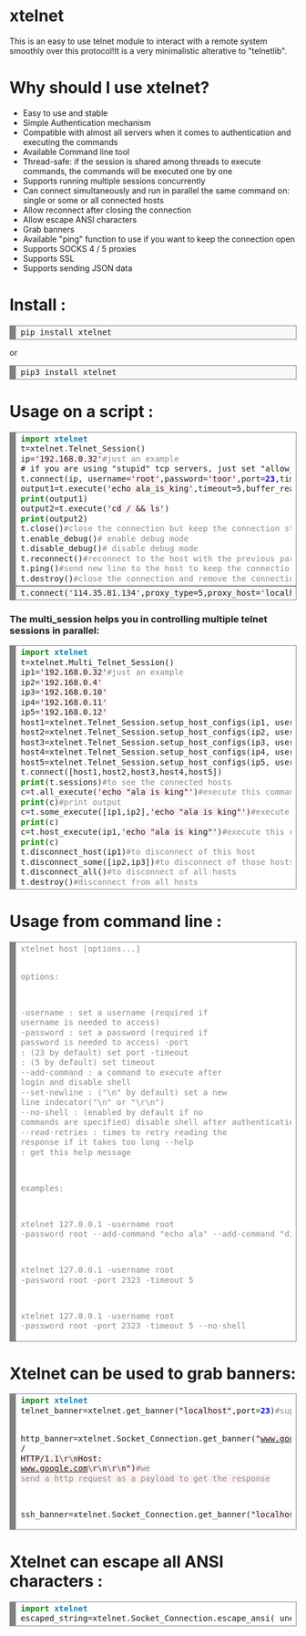 # xtelnet
This is an easy to use telnet module to interact with a remote system smoothly over this protocol!It is a very minimalistic alterative to "telnetlib".

# Why should I use xtelnet?

<ul>
  <li>Easy to use and stable</li>
  <li>Simple Authentication mechanism</li>
  <li>Compatible with almost all servers when it comes to authentication and executing the commands</li>
  <li>Available Command line tool</li>
  <li>Thread-safe: if the session is shared among threads to execute commands, the commands will be executed one by one</li>
  <li>Supports running multiple sessions concurrently</li>
  <li>Can connect simultaneously and run in parallel the same command on: single or some or all connected hosts</li>
  <li>Allow reconnect after closing the connection</li>
  <li>Allow escape ANSI characters</li>
  <li>Grab banners</li>
  <li>Available "ping" function to use if you want to keep the connection open</li>
  <li>Supports SOCKS 4 / 5 proxies</li>
  <li>Supports SSL</li>
  <li>Supports sending JSON data</li>
</ul>

# Install :

<div style="background: #f8f8f8; overflow:auto;width:auto;border:solid gray;border-width:.1em .1em .1em .8em;padding:.2em .6em;"><pre style="margin: 0; line-height: 125%">pip install xtelnet
</pre></div>


or

<div style="background: #f8f8f8; overflow:auto;width:auto;border:solid gray;border-width:.1em .1em .1em .8em;padding:.2em .6em;"><pre style="margin: 0; line-height: 125%">pip3 install xtelnet
</pre></div>


# Usage on a script :

<div style="background: #ffffff; overflow:auto;width:auto;border:solid gray;border-width:.1em .1em .1em .8em;padding:.2em .6em;"><pre style="margin: 0; line-height: 125%"><span style="color: #008800; font-weight: bold">import</span> <span style="color: #0e84b5; font-weight: bold">xtelnet</span>
t<span style="color: #333333">=</span>xtelnet<span style="color: #333333">.</span>Telnet_Session()
ip<span style="color: #333333">=</span><span style="background-color: #fff0f0">&#39;192.168.0.32&#39;</span><span style="color: #888888">#just an example</span>
# if you are using "stupid" tcp servers, just set "allow_raw_tcp" parameter in "connect" method to true and it will stream everything over TCP
t<span style="color: #333333">.</span>connect(ip, username<span style="color: #333333">=</span><span style="background-color: #fff0f0">&#39;root&#39;</span>,password<span style="color: #333333">=</span><span style="background-color: #fff0f0">&#39;toor&#39;</span>,port<span style="color: #333333">=</span><span style="color: #0000DD; font-weight: bold">23</span>,timeout<span style="color: #333333">=</span><span style="color: #0000DD; font-weight: bold">5</span>)
output1<span style="color: #333333">=</span>t<span style="color: #333333">.</span>execute(<span style="background-color: #fff0f0">&#39;echo ala_is_king&#39;</span>,timeout=5,buffer_read_timeout=2,remove_prompt_from_output=True,max_empty_buffers=3)
<span style="color: #008800; font-weight: bold">print</span>(output1)
output2<span style="color: #333333">=</span>t<span style="color: #333333">.</span>execute(<span style="background-color: #fff0f0">&#39;cd / &amp;&amp; ls&#39;</span>)
<span style="color: #008800; font-weight: bold">print</span>(output2)
t<span style="color: #333333">.</span>close()<span style="color: #888888">#close the connection but keep the connection string to do reconnect later</span>
t<span style="color: #333333">.</span>enable_debug()<span style="color: #888888"># enable debug mode</span>
t<span style="color: #333333">.</span>disable_debug()<span style="color: #888888"># disable debug mode</span>
t<span style="color: #333333">.</span>reconnect()<span style="color: #888888">#reconnect to the host with the previous parameters</span>
t<span style="color: #333333">.</span>ping()<span style="color: #888888">#send new line to the host to keep the connectio open</span>
t<span style="color: #333333">.</span>destroy()<span style="color: #888888">#close the connection and remove the connection string totally, after this you can&#39;t do &quot;reconnect&quot;</span>
</pre></div>
<div style="background: #f8f8f8; overflow:auto;width:auto;border:solid gray;border-width:.1em .1em .1em .8em;padding:.2em .6em;"><pre style="margin: 0; line-height: 125%">t.connect('114.35.81.134',proxy_type=5,proxy_host='localhost',proxy_port=9150,proxy_username='user',proxy_password='pass')#use SOCKS5 proxy to connect, set 'proxy_type' to 4 to use SOCKS4 
</pre></div>

<!--
<h3>To start a manual interactive session after login, just do:</h3>


<div style="background: #ffffff; overflow:auto;width:auto;border:solid gray;border-width:.1em .1em .1em .8em;padding:.2em .6em;"><pre style="margin: 0; line-height: 125%"><span style="color: #008800; font-weight: bold">import</span> <span style="color: #0e84b5; font-weight: bold">xtelnet</span>
t<span style="color: #333333">=</span>xtelnet<span style="color: #333333">.</span>session()
ip<span style="color: #333333">=</span><span style="background-color: #fff0f0">&#39;192.168.0.32&#39;</span><span style="color: #888888">#just an example</span>
t<span style="color: #333333">.</span>connect(ip, username<span style="color: #333333">=</span><span style="background-color: #fff0f0">&#39;root&#39;</span>,password<span style="color: #333333">=</span><span style="background-color: #fff0f0">&#39;toor&#39;</span>,p<span style="color: #333333">=</span><span style="color: #0000DD; font-weight: bold">23</span>,timeout<span style="color: #333333">=</span><span style="color: #0000DD; font-weight: bold">5</span>)
t<span style="color: #333333">.</span>interact()
</pre></div>




-->
<h3>The multi_session helps you in controlling multiple telnet sessions in parallel:</h3>



<div style="background: #ffffff; overflow:auto;width:auto;border:solid gray;border-width:.1em .1em .1em .8em;padding:.2em .6em;"><pre style="margin: 0; line-height: 125%"><span style="color: #008800; font-weight: bold">import</span> <span style="color: #0e84b5; font-weight: bold">xtelnet</span>
t<span style="color: #333333">=</span>xtelnet<span style="color: #333333">.</span>Multi_Telnet_Session()
ip1<span style="color: #333333">=</span><span style="background-color: #fff0f0">&#39;192.168.0.32&#39;</span><span style="color: #888888">#just an example</span>
ip2<span style="color: #333333">=</span><span style="background-color: #fff0f0">&#39;192.168.0.4&#39;</span>
ip3<span style="color: #333333">=</span><span style="background-color: #fff0f0">&#39;192.168.0.10&#39;</span>
ip4<span style="color: #333333">=</span><span style="background-color: #fff0f0">&#39;192.168.0.11&#39;</span>
ip5<span style="color: #333333">=</span><span style="background-color: #fff0f0">&#39;192.168.0.12&#39;</span>
host1<span style="color: #333333">=</span>xtelnet<span style="color: #333333">.</span>Telnet_Session.setup_host_configs(ip1, username<span style="color: #333333">=</span><span style="background-color: #fff0f0">&#39;root&#39;</span>,password<span style="color: #333333">=</span><span style="background-color: #fff0f0">&#39;toor&#39;</span>,port<span style="color: #333333">=</span><span style="color: #0000DD; font-weight: bold">23</span>,timeout<span style="color: #333333">=</span><span style="color: #0000DD; font-weight: bold">5</span>)
host2<span style="color: #333333">=</span>xtelnet<span style="color: #333333">.</span>Telnet_Session.setup_host_configs(ip2, username<span style="color: #333333">=</span><span style="background-color: #fff0f0">&#39;root&#39;</span>,password<span style="color: #333333">=</span><span style="background-color: #fff0f0">&#39;toor&#39;</span>,port<span style="color: #333333">=</span><span style="color: #0000DD; font-weight: bold">23</span>,timeout<span style="color: #333333">=</span><span style="color: #0000DD; font-weight: bold">5</span>)
host3<span style="color: #333333">=</span>xtelnet<span style="color: #333333">.</span>Telnet_Session.setup_host_configs(ip3, username<span style="color: #333333">=</span><span style="background-color: #fff0f0">&#39;root&#39;</span>,password<span style="color: #333333">=</span><span style="background-color: #fff0f0">&#39;toor&#39;</span>,port<span style="color: #333333">=</span><span style="color: #0000DD; font-weight: bold">23</span>,timeout<span style="color: #333333">=</span><span style="color: #0000DD; font-weight: bold">5</span>)
host4<span style="color: #333333">=</span>xtelnet<span style="color: #333333">.</span>Telnet_Session.setup_host_configs(ip4, username<span style="color: #333333">=</span><span style="background-color: #fff0f0">&#39;root&#39;</span>,password<span style="color: #333333">=</span><span style="background-color: #fff0f0">&#39;toor&#39;</span>,port<span style="color: #333333">=</span><span style="color: #0000DD; font-weight: bold">23</span>,timeout<span style="color: #333333">=</span><span style="color: #0000DD; font-weight: bold">5</span>)
host5<span style="color: #333333">=</span>xtelnet<span style="color: #333333">.</span>Telnet_Session.setup_host_configs(ip5, username<span style="color: #333333">=</span><span style="background-color: #fff0f0">&#39;root&#39;</span>,password<span style="color: #333333">=</span><span style="background-color: #fff0f0">&#39;toor&#39;</span>,port<span style="color: #333333">=</span><span style="color: #0000DD; font-weight: bold">23</span>,timeout<span style="color: #333333">=</span><span style="color: #0000DD; font-weight: bold">5</span>)
t<span style="color: #333333">.</span>connect([host1,host2,host3,host4,host5])
<span style="color: #008800; font-weight: bold">print</span>(t<span style="color: #333333">.</span>sessions)<span style="color: #888888">#to see the connected hosts</span>
c<span style="color: #333333">=</span>t<span style="color: #333333">.</span>all_execute(<span style="background-color: #fff0f0">&#39;echo &quot;ala is king&quot;&#39;</span>)<span style="color: #888888">#execute this command on all hosts</span>
<span style="color: #008800; font-weight: bold">print</span>(c)<span style="color: #888888">#print output</span>
c<span style="color: #333333">=</span>t<span style="color: #333333">.</span>some_execute([ip1,ip2],<span style="background-color: #fff0f0">&#39;echo &quot;ala is king&quot;&#39;</span>)<span style="color: #888888">#execute this command on some hosts</span>
<span style="color: #008800; font-weight: bold">print</span>(c)
c<span style="color: #333333">=</span>t<span style="color: #333333">.</span>host_execute(ip1,<span style="background-color: #fff0f0">&#39;echo &quot;ala is king&quot;&#39;</span>)<span style="color: #888888">#execute this command on this host</span>
<span style="color: #008800; font-weight: bold">print</span>(c)
t<span style="color: #333333">.</span>disconnect_host(ip1)<span style="color: #888888">#to disconnect of this host</span>
t<span style="color: #333333">.</span>disconnect_some([ip2,ip3])<span style="color: #888888">#to disconnect of those hosts</span>
t<span style="color: #333333">.</span>disconnect_all()<span style="color: #888888">#to disconnect of all hosts</span>
t<span style="color: #333333">.</span>destroy()<span style="color: #888888">#disconnect from all hosts</span>
</pre></div>





# Usage from command line :

<div style="background: #ffffff; overflow:auto;width:auto;border:solid gray;border-width:.1em .1em .1em .8em;padding:.2em .6em;"><pre style="margin: 0; line-height: 125%"><span style="color: #888888">xtelnet host [options...]</span>

<span style="color: #888888">options:</span>


<span style="color: #888888">-username : set a username (required if username is needed to access)</span>
<span style="color: #888888">-password : set a password (required if password is needed to access)</span>
<span style="color: #888888">-port : (23 by default) set port</span>
<span style="color: #888888">-timeout : (5 by default) set timeout</span>
<span style="color: #888888">--add-command : a command to execute after login and disable shell</span>
<span style="color: #888888">--set-newline : (&quot;\\n&quot; by default) set a new line indecator(&quot;\\n&quot; or &quot;\\r\\n&quot;)</span>
<span style="color: #888888">--no-shell : (enabled by default if no commands are specified) disable shell after authentication</span>
<span style="color: #888888">--read-retries : times to retry reading the response if it takes too long</span>
<span style="color: #888888">--help : get this help message</span>

<span style="color: #888888">examples:</span>

<span style="color: #888888">xtelnet 127.0.0.1 -username root -password root --add-command &quot;echo ala&quot; --add-command &quot;dir&quot;</span>

<span style="color: #888888">xtelnet 127.0.0.1 -username root -password root -port 2323 -timeout 5</span>

<span style="color: #888888">xtelnet 127.0.0.1 -username root -password root -port 2323 -timeout 5 --no-shell</span>
</pre></div>


# Xtelnet can be used to grab banners:


<div style="background: #ffffff; overflow:auto;width:auto;border:solid gray;border-width:.1em .1em .1em .8em;padding:.2em .6em;"><pre style="margin: 0; line-height: 125%"><span style="color: #008800; font-weight: bold">import</span> <span style="color: #0e84b5; font-weight: bold">xtelnet</span>
telnet_banner<span style="color: #333333">=</span>xtelnet<span style="color: #333333">.</span>get_banner(<span style="background-color: #fff0f0">&quot;localhost&quot;</span>,port<span style="color: #333333">=</span><span style="color: #0000DD; font-weight: bold">23</span>)<span style="color: #888888">#suppose you have telnet server running on that port</span>

http_banner<span style="color: #333333">=</span>xtelnet<span style="color: #333333">.</span>Socket_Connection.get_banner(<span style="background-color: #fff0f0">&quot;www.google.com&quot;</span>,port<span style="color: #333333">=</span><span style="color: #0000DD; font-weight: bold">80</span>,payload<span style="color: #333333">=</span><span style="background-color: #fff0f0">&quot;GET / HTTP/1.1</span><span style="color: #666666; font-weight: bold; background-color: #fff0f0">\r\n</span><span style="background-color: #fff0f0">Host: www.google.com</span><span style="color: #666666; font-weight: bold; background-color: #fff0f0">\r\n\r\n</span><span style="background-color: #fff0f0">&quot;</span>)<span style="color: #888888">#we send a http request as a payload to get the response</span>

ssh_banner<span style="color: #333333">=</span>xtelnet<span style="color: #333333">.</span>Socket_Connection.get_banner(<span style="background-color: #fff0f0">&quot;localhost&quot;</span>,port<span style="color: #333333">=</span><span style="color: #0000DD; font-weight: bold">22</span>)
</pre></div>




# Xtelnet can escape all ANSI characters :


<div style="background: #ffffff; overflow:auto;width:auto;border:solid gray;border-width:.1em .1em .1em .8em;padding:.2em .6em;"><pre style="margin: 0; line-height: 125%"><span style="color: #008800; font-weight: bold">import</span> <span style="color: #0e84b5; font-weight: bold">xtelnet</span>
escaped_string<span style="color: #333333">=</span>xtelnet<span style="color: #333333">.</span>Socket_Connection.escape_ansi( unescaped_string )
</pre></div>

